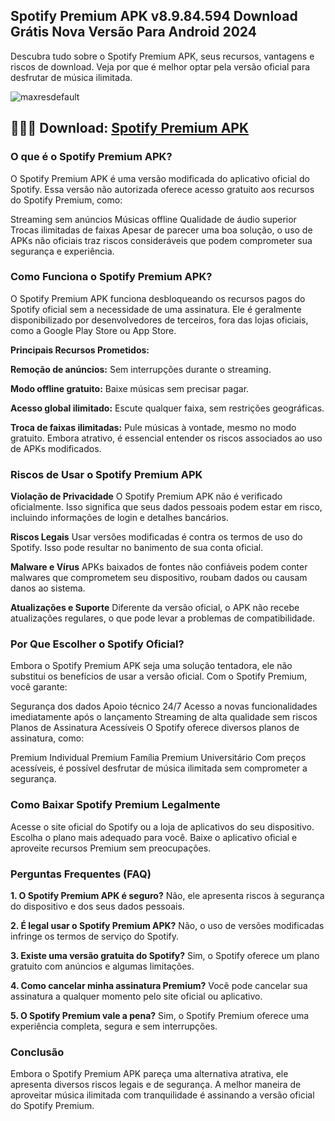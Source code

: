 ## Spotify Premium APK v8.9.84.594 Download Grátis Nova Versão Para Android 2024
Descubra tudo sobre o Spotify Premium APK, seus recursos, vantagens e riscos de download. Veja por que é melhor optar pela versão oficial para desfrutar de música ilimitada.

![maxresdefault](https://storage.googleapis.com/pr-newsroom-wp/1/2023/04/AppleCompetition-FTRHeader_V1-768x381.png)

## 🌈🙋‍♀️ Download: [Spotify Premium APK](https://androidtunado.com.br/spotify-premium-apk/)

### O que é o Spotify Premium APK?
O Spotify Premium APK é uma versão modificada do aplicativo oficial do Spotify. Essa versão não autorizada oferece acesso gratuito aos recursos do Spotify Premium, como:

Streaming sem anúncios
Músicas offline
Qualidade de áudio superior
Trocas ilimitadas de faixas
Apesar de parecer uma boa solução, o uso de APKs não oficiais traz riscos consideráveis que podem comprometer sua segurança e experiência.

### Como Funciona o Spotify Premium APK?
O Spotify Premium APK funciona desbloqueando os recursos pagos do Spotify oficial sem a necessidade de uma assinatura. Ele é geralmente disponibilizado por desenvolvedores de terceiros, fora das lojas oficiais, como a Google Play Store ou App Store.

**Principais Recursos Prometidos:**

**Remoção de anúncios:** Sem interrupções durante o streaming.

**Modo offline gratuito:** Baixe músicas sem precisar pagar.

**Acesso global ilimitado:** Escute qualquer faixa, sem restrições geográficas.

**Troca de faixas ilimitadas:** Pule músicas à vontade, mesmo no modo gratuito.
Embora atrativo, é essencial entender os riscos associados ao uso de APKs modificados.

### Riscos de Usar o Spotify Premium APK

**Violação de Privacidade**
O Spotify Premium APK não é verificado oficialmente. Isso significa que seus dados pessoais podem estar em risco, incluindo informações de login e detalhes bancários.

**Riscos Legais**
Usar versões modificadas é contra os termos de uso do Spotify. Isso pode resultar no banimento de sua conta oficial.

**Malware e Vírus**
APKs baixados de fontes não confiáveis podem conter malwares que comprometem seu dispositivo, roubam dados ou causam danos ao sistema.

**Atualizações e Suporte**
Diferente da versão oficial, o APK não recebe atualizações regulares, o que pode levar a problemas de compatibilidade.

### Por Que Escolher o Spotify Oficial?
Embora o Spotify Premium APK seja uma solução tentadora, ele não substitui os benefícios de usar a versão oficial. Com o Spotify Premium, você garante:

Segurança dos dados
Apoio técnico 24/7
Acesso a novas funcionalidades imediatamente após o lançamento
Streaming de alta qualidade sem riscos
Planos de Assinatura Acessíveis
O Spotify oferece diversos planos de assinatura, como:

Premium Individual
Premium Família
Premium Universitário
Com preços acessíveis, é possível desfrutar de música ilimitada sem comprometer a segurança.

### Como Baixar Spotify Premium Legalmente
Acesse o site oficial do Spotify ou a loja de aplicativos do seu dispositivo.
Escolha o plano mais adequado para você.
Baixe o aplicativo oficial e aproveite recursos Premium sem preocupações.

### Perguntas Frequentes (FAQ)

**1. O Spotify Premium APK é seguro?**
Não, ele apresenta riscos à segurança do dispositivo e dos seus dados pessoais.

**2. É legal usar o Spotify Premium APK?**
Não, o uso de versões modificadas infringe os termos de serviço do Spotify.

**3. Existe uma versão gratuita do Spotify?**
Sim, o Spotify oferece um plano gratuito com anúncios e algumas limitações.

**4. Como cancelar minha assinatura Premium?**
Você pode cancelar sua assinatura a qualquer momento pelo site oficial ou aplicativo.

**5. O Spotify Premium vale a pena?**
Sim, o Spotify Premium oferece uma experiência completa, segura e sem interrupções.

### Conclusão
Embora o Spotify Premium APK pareça uma alternativa atrativa, ele apresenta diversos riscos legais e de segurança. A melhor maneira de aproveitar música ilimitada com tranquilidade é assinando a versão oficial do Spotify Premium.
